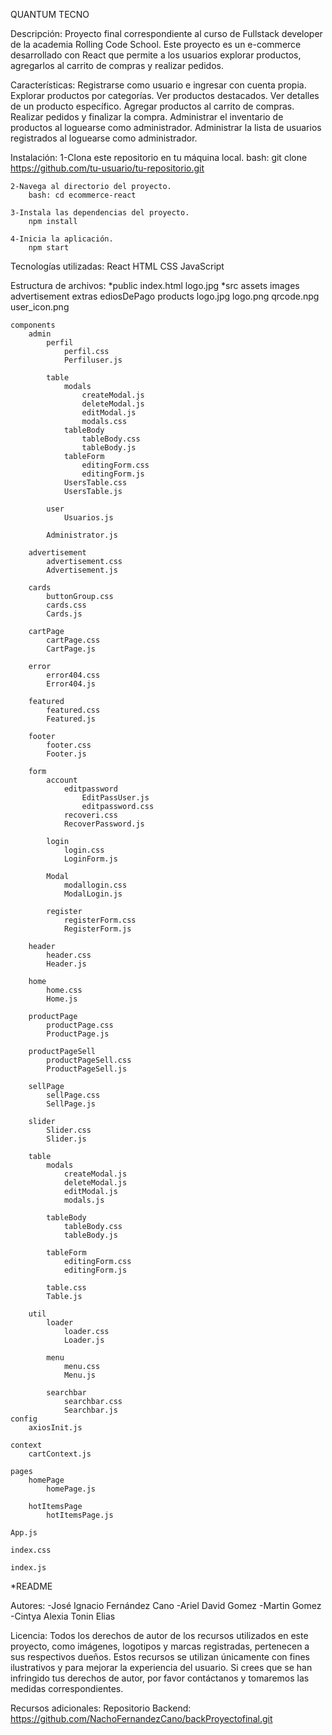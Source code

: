 QUANTUM TECNO

Descripción:
    Proyecto final correspondiente al curso de Fullstack developer de la academia Rolling Code School.
    Este proyecto es un e-commerce desarrollado con React que permite a los usuarios explorar productos, agregarlos al carrito de compras y realizar pedidos.

Características:
    Registrarse como usuario e ingresar con cuenta propia.
    Explorar productos por categorías.
    Ver productos destacados.
    Ver detalles de un producto específico.
    Agregar productos al carrito de compras.
    Realizar pedidos y finalizar la compra.
    Administrar el inventario de productos al loguearse como administrador.
    Administrar la lista de usuarios registrados al loguearse como administrador.

Instalación:
    1-Clona este repositorio en tu máquina local.
        bash: git clone https://github.com/tu-usuario/tu-repositorio.git
    
    2-Navega al directorio del proyecto.
        bash: cd ecommerce-react
    
    3-Instala las dependencias del proyecto.
        npm install
    
    4-Inicia la aplicación.
        npm start

Tecnologías utilizadas:
    React
    HTML
    CSS
    JavaScript

Estructura de archivos:
*public
    index.html
    logo.jpg
*src
    assets
        images
        advertisement
        extras
        ediosDePago
        products
        logo.jpg
        logo.png 
        qrcode.npg
        user_icon.png

    components
        admin
            perfil
                perfil.css
                Perfiluser.js

            table
                modals
                    createModal.js
                    deleteModal.js
                    editModal.js
                    modals.css
                tableBody
                    tableBody.css
                    tableBody.js
                tableForm
                    editingForm.css
                    editingForm.js
                UsersTable.css
                UsersTable.js

            user
                Usuarios.js
            
            Administrator.js

        advertisement
            advertisement.css
            Advertisement.js

        cards
            buttonGroup.css
            cards.css
            Cards.js

        cartPage
            cartPage.css
            CartPage.js

        error
            error404.css
            Error404.js

        featured
            featured.css
            Featured.js

        footer
            footer.css
            Footer.js

        form
            account
                editpassword
                    EditPassUser.js
                    editpassword.css
                recoveri.css
                RecoverPassword.js

            login
                login.css
                LoginForm.js

            Modal
                modallogin.css
                ModalLogin.js

            register
                registerForm.css
                RegisterForm.js

        header
            header.css
            Header.js

        home
            home.css
            Home.js

        productPage
            productPage.css
            ProductPage.js

        productPageSell
            productPageSell.css
            ProductPageSell.js

        sellPage
            sellPage.css
            SellPage.js

        slider
            Slider.css
            Slider.js

        table
            modals
                createModal.js
                deleteModal.js
                editModal.js
                modals.js

            tableBody
                tableBody.css
                tableBody.js

            tableForm
                editingForm.css
                editingForm.js

            table.css
            Table.js

        util
            loader
                loader.css
                Loader.js

            menu
                menu.css
                Menu.js

            searchbar
                searchbar.css
                Searchbar.js
    config
        axiosInit.js

    context
        cartContext.js

    pages
        homePage
            homePage.js

        hotItemsPage
            hotItemsPage.js

    App.js

    index.css

    index.js

*README

Autores:
    -José Ignacio Fernández Cano
    -Ariel David Gomez
    -Martin Gomez
    -Cintya Alexia Tonin Elias 

Licencia:
    Todos los derechos de autor de los recursos utilizados en este proyecto, como imágenes, logotipos y marcas registradas, pertenecen a sus respectivos dueños. Estos recursos se utilizan únicamente con fines ilustrativos y para mejorar la experiencia del usuario. Si crees que se han infringido tus derechos de autor, por favor contáctanos y tomaremos las medidas correspondientes.

Recursos adicionales:
    Repositorio Backend: https://github.com/NachoFernandezCano/backProyectofinal.git